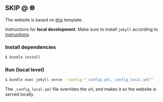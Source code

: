 ## SKIP @ &#x1F310;

The website is based on
[this](https://github.com/mmistakes/jekyll-theme-basically-basic) template.

Instructions for **local development**. Make sure to install `jekyll` according
to [instructions](https://jekyllrb.com/docs/installation/).

### Install dependencies

```sh
$ bundle install
```

### Run (local level)

```sh
$ bundle exec jekyll serve --config "_config.yml,_config_local.yml"`
```

The `_config_local.yml` file overrides the url, and makes it so the website is
served locally. 
